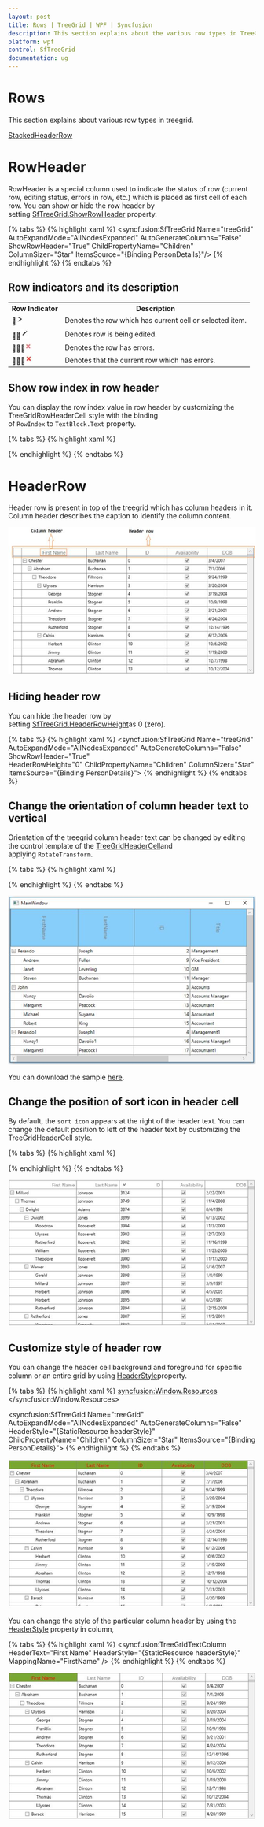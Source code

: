 ```yaml
---
layout: post
title: Rows | TreeGrid | WPF | Syncfusion
description: This section explains about the various row types in TreeGrid
platform: wpf
control: SfTreeGrid
documentation: ug
---
```


# Rows

This section explains about various row types in treegrid.

[StackedHeaderRow](https://help.syncfusion.com/wpf/sftreegrid/columns#stacked-headers)

# RowHeader

RowHeader is a special column used to indicate the status of row (current row, editing status, errors in row, etc.) which is placed as first cell of each row. You can show or hide the row header by setting [SfTreeGrid.ShowRowHeader](https://help.syncfusion.com/cr/cref_files/wpf/Syncfusion.SfGrid.WPF~Syncfusion.UI.Xaml.Grid.SfGridBase~ShowRowHeader.html) property.

{% tabs %}
{% highlight xaml %}
<syncfusion:SfTreeGrid Name="treeGrid"
                                       AutoExpandMode="AllNodesExpanded"
                                       AutoGenerateColumns="False"
                                       ShowRowHeader="True" 
                                       ChildPropertyName="Children"
                                       ColumnSizer="Star"
                                       ItemsSource="{Binding PersonDetails}"/>
{% endhighlight %}
{% endtabs %}

## Row indicators and its description

<table>
<tr>
<th>
Row Indicator
</th>
<th>
Description
</th>
</tr>
<tr>
<td>
<img src="Rows_images/Rows_img1.jpeg"/>
</td>
<td>
Denotes the row which has current cell or selected item.
</td>
</tr>
<tr>
<td>
<img src="Rows_images/Rows_img2.jpeg"/>
</td>
<td>
Denotes row is being edited. 
</td>
</tr>
<tr>
<td>
<img src="Rows_images/Rows_img3.jpeg"/>
</td>
<td>
Denotes the row has errors. 
</td>
</tr>
<tr>
<td>
<img src="Rows_images/Rows_img4.jpeg"/>
</td>
<td>
Denotes that the current row which has errors.
</td>
</tr>
</table>

## Show row index in row header

You can display the row index value in row header by customizing the TreeGridRowHeaderCell style with the binding of `RowIndex` to `TextBlock.Text` property.

{% tabs %}
{% highlight xaml %}
<Style TargetType="syncfusion:TreeGridRowHeaderCell">
            <Setter Property="Background" Value="{StaticResource ContentBackgroundBrush}" />
            <Setter Property="BorderBrush" Value="{StaticResource ContentBorderBrush}" />
            <Setter Property="BorderThickness" Value="0,0,1,1" />
            <Setter Property="Foreground" Value="#FF303030"/>
            <Setter Property="Padding" Value="0,0,0,0" />
            <Setter Property="FocusVisualStyle" Value="{x:Null}" />
            <Setter Property="IsTabStop" Value="False" />
            <Setter Property="Template">
                <Setter.Value>
                    <ControlTemplate TargetType="syncfusion:TreeGridRowHeaderCell">
                        <Border x:Name="PART_RowHeaderCellBorder"
                            Background="{TemplateBinding Background}"
                            BorderBrush="{TemplateBinding BorderBrush}"
                            BorderThickness="{TemplateBinding BorderThickness}">
                            <Grid>
                                <!--RowIndex is displayed here -->
                                <TextBlock HorizontalAlignment="Center"
                                        VerticalAlignment="Center"
                                        Text="{Binding RowIndex,
                                                          RelativeSource={RelativeSource TemplatedParent}}"
                                        TextAlignment="Center" />
                            </Grid>
                        </Border>
                    </ControlTemplate>
                </Setter.Value>
            </Setter>
  </Style>
{% endhighlight %}
{% endtabs %}

# HeaderRow

Header row is present in top of the treegrid which has column headers in it. Column header describes the caption to identify the column content.

![Header image](Rows_images/Rows_img5.jpeg)

## Hiding header row

You can hide the header row by setting [SfTreeGrid.HeaderRowHeight](https://help.syncfusion.com/cr/cref_files/wpf/Syncfusion.SfGrid.WPF~Syncfusion.UI.Xaml.Grid.SfGridBase~HeaderRowHeight.html)as 0 (zero).

{% tabs %}
{% highlight xaml %}
<syncfusion:SfTreeGrid Name="treeGrid"
                                       AutoExpandMode="AllNodesExpanded"
                                       AutoGenerateColumns="False"
                                       ShowRowHeader="True"  
                                       HeaderRowHeight="0"
                                       ChildPropertyName="Children"
                                       ColumnSizer="Star"
                                       ItemsSource="{Binding PersonDetails}">
{% endhighlight %}
{% endtabs %}

## Change the orientation of column header text to vertical

Orientation of the treegrid column header text can be changed by editing the control template of the [TreeGridHeaderCell](https://help.syncfusion.com/cr/cref_files/wpf/Syncfusion.SfGrid.WPF~Syncfusion.UI.Xaml.TreeGrid.TreeGridHeaderCell.html)and applying `RotateTransform`.

{% tabs %}
{% highlight xaml %}
<Style TargetType="syncfusion:TreeGridHeaderCell">
            <Setter Property="Background" Value="{StaticResource HeaderBackgroundBrush}" />
            <Setter Property="Foreground" Value="{StaticResource HeaderForegroundBrush}" />
            <Setter Property="BorderBrush" Value="{StaticResource HeaderBorderBrush}" />
            <Setter Property="BorderThickness" Value="0,0,1,1" />
            <Setter Property="HorizontalContentAlignment" Value="Center" />
            <Setter Property="Padding" Value="5,3,5,3" />
            <Setter Property="FontSize" Value="14" />
            <Setter Property="FontWeight" Value="Normal" />
            <Setter Property="IsTabStop" Value="False" />
            <Setter Property="Template">
                <Setter.Value>
                                          <ControlTemplate TargetType="syncfusion:TreeGridHeaderCell">
                        <Grid>
                            <Grid.LayoutTransform>
                                <RotateTransform Angle="90"/>
                            </Grid.LayoutTransform>
                            <Border x:Name="PART_FooterCellBorder"
                                Background="{TemplateBinding Background}"
                                BorderBrush="{TemplateBinding BorderBrush}" />
                            <Border x:Name="PART_HeaderCellBorder"
                                Background="{TemplateBinding Background}"
                                BorderBrush="{TemplateBinding BorderBrush}"
                                BorderThickness="{TemplateBinding BorderThickness}"
                                SnapsToDevicePixels="True">
                                               <Grid Margin="{TemplateBinding Padding}" SnapsToDevicePixels="True">
                                    <Grid.ColumnDefinitions>
                                        <ColumnDefinition Width="*" />
                                        <ColumnDefinition Width="Auto" />
                                    </Grid.ColumnDefinitions>
                                    <ContentPresenter HorizontalAlignment="{TemplateBinding HorizontalContentAlignment}"
                                                  VerticalAlignment="Center"
                                                  Focusable="False" />
                                    <Grid x:Name="PART_SortButtonPresenter"
                                      Grid.Column="1"
                                      SnapsToDevicePixels="True">
                                        <Grid.ColumnDefinitions>
                                            <ColumnDefinition Width="0" MinWidth="{Binding Path=SortDirection, Mode=OneWay, RelativeSource={RelativeSource TemplatedParent}, Converter={StaticResource sortDirectionToWidthConverter}}" />
                                            <ColumnDefinition Width="*" />
                                        </Grid.ColumnDefinitions>

                                        <Path Width="8.938"
                                          Height="8.138"
                                          HorizontalAlignment="Center"
                                          VerticalAlignment="Center"
                                          Data="F1M753.644,-13.0589L753.736,-12.9639 753.557,-12.7816 732.137,8.63641 732.137,29.7119 756.445,5.40851 764.094,-2.24384 764.275,-2.42352 771.834,5.1286 796.137,29.4372 796.137,8.36163 774.722,-13.0589 764.181,-23.5967 753.644,-13.0589z"
                                          Fill="{TemplateBinding Foreground}"
                                          SnapsToDevicePixels="True"
                                          Stretch="Fill"
                                          Visibility="{Binding Path=SortDirection,
                                                               RelativeSource={RelativeSource TemplatedParent},
                                                               ConverterParameter=Ascending,
                                                               Converter={StaticResource sortDirectionToVisibilityConverter}}">
                                            <Path.RenderTransform>
                                                <TransformGroup>
                                                    <TransformGroup.Children>
                                                        <RotateTransform Angle="0" />
                                                        <ScaleTransform ScaleX="1" ScaleY="1" />
                                                    </TransformGroup.Children>
                                                </TransformGroup>
                                            </Path.RenderTransform>
                                        </Path>

                                        <Path Width="8.938"
                                          Height="8.138"
                                          HorizontalAlignment="Center"
                                          VerticalAlignment="Center"
                                          Data="F1M181.297,177.841L181.205,177.746 181.385,177.563 202.804,156.146 202.804,135.07 178.497,159.373 170.847,167.026 170.666,167.205 163.107,159.653 138.804,135.345 138.804,156.42 160.219,177.841 170.76,188.379 181.297,177.841z"
                                          Fill="{TemplateBinding Foreground}"
                                          SnapsToDevicePixels="True"
                                          Stretch="Fill"
                                          Visibility="{Binding Path=SortDirection,
                                                               RelativeSource={RelativeSource TemplatedParent},
                                                               ConverterParameter=Decending,
                                                               Converter={StaticResource sortDirectionToVisibilityConverter}}">
                                            <Path.RenderTransform>
                                                <TransformGroup>
                                                    <TransformGroup.Children>
                                                        <RotateTransform Angle="0" />
                                                        <ScaleTransform ScaleX="1" ScaleY="1" />
                                                    </TransformGroup.Children>
                                                </TransformGroup>
                                            </Path.RenderTransform>
                                        </Path>

                                        <TextBlock Grid.Column="1"
                                               Margin="0,-4,0,0"
                                               VerticalAlignment="Center"
                                               FontSize="10"
                                               Foreground="{TemplateBinding Foreground}"
                                               SnapsToDevicePixels="True"
                                               Text="{TemplateBinding SortNumber}"
                                               Visibility="{TemplateBinding SortNumberVisibility}" />

                                    </Grid>
                                </Grid>
                            </Border>
</Grid>
                    </ControlTemplate>
                </Setter.Value>
            </Setter>
        </Style>
{% endhighlight %}
{% endtabs %}

![Orientation image](Rows_images/Rows_img6.jpeg)

You can download the sample [here](http://www.syncfusion.com/downloads/support/directtrac/general/ze/SfTreeGridDemo891637486.zip).

## Change the position of sort icon in header cell

By default, the `sort icon` appears at the right of the header text. You can change the default position to left of the header text by customizing the TreeGridHeaderCell style.

{% tabs %}
{% highlight xaml %}
<Style TargetType="syncfusion:TreeGridHeaderCell">
            <Setter Property="Background" Value="{StaticResource HeaderBackgroundBrush}" />
            <Setter Property="Foreground" Value="{StaticResource HeaderForegroundBrush}" />
            <Setter Property="BorderBrush" Value="{StaticResource HeaderBorderBrush}" />
            <Setter Property="BorderThickness" Value="0,0,1,1" />
            <Setter Property="HorizontalContentAlignment" Value="Center" />
            <Setter Property="Padding" Value="5,3,5,3" />
            <Setter Property="FontSize" Value="14" />
            <Setter Property="FontWeight" Value="Normal" />
            <Setter Property="IsTabStop" Value="False" />
            <Setter Property="Template">
                <Setter.Value>
                                          <ControlTemplate TargetType="syncfusion:TreeGridHeaderCell">
                        <Grid>
                            <Grid.LayoutTransform>
                                <RotateTransform Angle="90"/>
                            </Grid.LayoutTransform>
                            <Border x:Name="PART_FooterCellBorder"
                                Background="{TemplateBinding Background}"
                                BorderBrush="{TemplateBinding BorderBrush}" />
                            <Border x:Name="PART_HeaderCellBorder"
                                Background="{TemplateBinding Background}"
                                BorderBrush="{TemplateBinding BorderBrush}"
                                BorderThickness="{TemplateBinding BorderThickness}"
                                SnapsToDevicePixels="True">
                                               <Grid Margin="{TemplateBinding Padding}" SnapsToDevicePixels="True">
                                    <Grid.ColumnDefinitions>
                                        <ColumnDefinition Width="*" />
                                        <ColumnDefinition Width="Auto" />
                                    </Grid.ColumnDefinitions>
                                    <ContentPresenter    Grid.Column="1"
 HorizontalAlignment="{TemplateBinding HorizontalContentAlignment}"
                                                  VerticalAlignment="Center"
                                                  Focusable="False" />
                                    <Grid x:Name="PART_SortButtonPresenter"
                                      SnapsToDevicePixels="True">
                                        <Grid.ColumnDefinitions>
                                            <ColumnDefinition Width="0" MinWidth="{Binding Path=SortDirection, Mode=OneWay, RelativeSource={RelativeSource TemplatedParent}, Converter={StaticResource sortDirectionToWidthConverter}}" />
                                            <ColumnDefinition Width="*" />
                                        </Grid.ColumnDefinitions>

                                        <Path Width="8.938"
                                          Height="8.138"
                                          HorizontalAlignment="Center"
                                          VerticalAlignment="Center"
                                          Data="F1M753.644,-13.0589L753.736,-12.9639 753.557,-12.7816 732.137,8.63641 732.137,29.7119 756.445,5.40851 764.094,-2.24384 764.275,-2.42352 771.834,5.1286 796.137,29.4372 796.137,8.36163 774.722,-13.0589 764.181,-23.5967 753.644,-13.0589z"
                                          Fill="{TemplateBinding Foreground}"
                                          SnapsToDevicePixels="True"
                                          Stretch="Fill"
                                          Visibility="{Binding Path=SortDirection,
                                                               RelativeSource={RelativeSource TemplatedParent},
                                                               ConverterParameter=Ascending,
                                                               Converter={StaticResource sortDirectionToVisibilityConverter}}">
                                            <Path.RenderTransform>
                                                <TransformGroup>
                                                    <TransformGroup.Children>
                                                        <RotateTransform Angle="0" />
                                                        <ScaleTransform ScaleX="1" ScaleY="1" />
                                                    </TransformGroup.Children>
                                                </TransformGroup>
                                            </Path.RenderTransform>
                                        </Path>

                                        <Path Width="8.938"
                                          Height="8.138"
                                          HorizontalAlignment="Center"
                                          VerticalAlignment="Center"
                                          Data="F1M181.297,177.841L181.205,177.746 181.385,177.563 202.804,156.146 202.804,135.07 178.497,159.373 170.847,167.026 170.666,167.205 163.107,159.653 138.804,135.345 138.804,156.42 160.219,177.841 170.76,188.379 181.297,177.841z"
                                          Fill="{TemplateBinding Foreground}"
                                          SnapsToDevicePixels="True"
                                          Stretch="Fill"
                                          Visibility="{Binding Path=SortDirection,
                                                               RelativeSource={RelativeSource TemplatedParent},
                                                               ConverterParameter=Decending,
                                                               Converter={StaticResource sortDirectionToVisibilityConverter}}">
                                            <Path.RenderTransform>
                                                <TransformGroup>
                                                    <TransformGroup.Children>
                                                        <RotateTransform Angle="0" />
                                                        <ScaleTransform ScaleX="1" ScaleY="1" />
                                                    </TransformGroup.Children>
                                                </TransformGroup>
                                            </Path.RenderTransform>
                                        </Path>

                                        <TextBlock Grid.Column="1"
                                               Margin="0,-4,0,0"
                                               VerticalAlignment="Center"
                                               FontSize="10"
                                               Foreground="{TemplateBinding Foreground}"
                                               SnapsToDevicePixels="True"
                                               Text="{TemplateBinding SortNumber}"
                                               Visibility="{TemplateBinding SortNumberVisibility}" />

                                    </Grid>
                                </Grid>
                            </Border>
</Grid>
                    </ControlTemplate>
                </Setter.Value>
            </Setter>
        </Style>
{% endhighlight %}
{% endtabs %}

![Sort icon image](Rows_images/Rows_img7.jpeg)

## Customize style of header row

You can change the header cell background and foreground for specific column or an entire grid by using [HeaderStyle](https://help.syncfusion.com/cr/cref_files/wpf/Syncfusion.SfGrid.WPF~Syncfusion.UI.Xaml.TreeGrid.SfTreeGrid~HeaderStyleProperty.html)property.

{% tabs %}
{% highlight xaml %}
<syncfusion:Window.Resources>
        <Style TargetType="syncfusion:TreeGridHeaderCell" x:Key="headerStyle">
            <Setter Property="Background" Value="#FF7AA732"/>
            <Setter Property="Foreground" Value="Red"/>
        </Style>
</syncfusion:Window.Resources>

<syncfusion:SfTreeGrid Name="treeGrid"
                                       AutoExpandMode="AllNodesExpanded"
                                       AutoGenerateColumns="False"
                                       HeaderStyle="{StaticResource headerStyle}"
                                       ChildPropertyName="Children"
                                       ColumnSizer="Star"
                                       ItemsSource="{Binding PersonDetails}">
{% endhighlight %}
{% endtabs %}

![Header image](Rows_images/Rows_img8.jpeg)

You can change the style of the particular column header by using the [HeaderStyle](https://help.syncfusion.com/cr/cref_files/wpf/Syncfusion.SfGrid.WPF~Syncfusion.UI.Xaml.Grid.GridColumnBase~HeaderStyle.html) property in column,

{% tabs %}
{% highlight xaml %}
<syncfusion:TreeGridTextColumn HeaderText="First Name"  HeaderStyle="{StaticResource headerStyle}" MappingName="FirstName" />
{% endhighlight %}
{% endtabs %}

![Column image](Rows_images/Rows_img9.jpeg)

